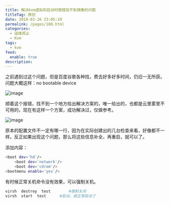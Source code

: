 ```yaml
---
title: 解决kvm虚拟机启动时报错找不到镜像的问题
titleTag: 原创
date: 2018-03-26 23:05:19
permalink: /pages/180.html
categories: 
  - 运维观止
  - Kvm
tags: 
  - kvm
feed: 
  enable: true
description: 
---
```


之前遇到过这个问题，但是百度谷歌各种找，费去好多好多时间，仍旧一无所获。
问题大概这样：no bootable device

![image](http://t.eryajf.net/imgs/2021/09/53376e27ec568d5c.jpg)

顺着这个报错，找不到一个地方给出解决方案的，唯一给出的，也都是云里雾里不可用的，现在有这样一个方案，成功解决过，仅做参考。

![image](http://t.eryajf.net/imgs/2021/09/1a5b993507edea9a.jpg)

原本的配置文件不一定有哪一行，因为在实际创建出的几台检查来看，好像都不一样。反正如果出现这个问题，那么将这些信息补全，再重启，就可以了。

添加内容：

```sh
<boot dev='hd'/>
    <boot dev='network'/>
    <boot dev='cdrom'/>
<bootmenu enable='yes'/>
```

有时候正常关机命令没有效果，可以强制关机。

```sh
virsh  destroy  test		#强制关闭
virsh  start  test		#启动，就正常启动了
```
